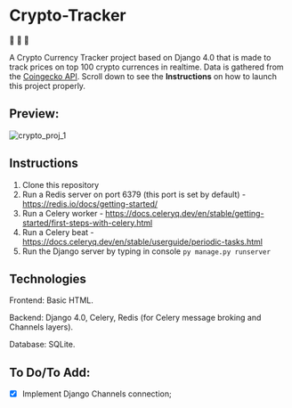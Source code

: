 # Crypto-Tracker

:money_with_wings: :money_with_wings: :money_with_wings:

A Crypto Currency Tracker project based on Django 4.0 that is made to track prices on top 100 crypto currences in realtime. Data is gathered from the [Coingecko API](https://www.coingecko.com/). Scroll down to see the **Instructions** on how to launch this project properly. 

## Preview: 

![crypto_proj_1](https://user-images.githubusercontent.com/86254474/172397460-2806f735-013d-4188-9020-47550dac31b1.png)

## Instructions

1. Clone this repository
2. Run a Redis server on port 6379 (this port is set by default) - https://redis.io/docs/getting-started/
3. Run a Celery worker - https://docs.celeryq.dev/en/stable/getting-started/first-steps-with-celery.html
4. Run a Celery beat - https://docs.celeryq.dev/en/stable/userguide/periodic-tasks.html
5. Run the Django server by typing in console `py manage.py runserver`

## Technologies

Frontend: Basic HTML.

Backend: Django 4.0, Celery, Redis (for Celery message broking and Channels layers).

Database: SQLite.

## To Do/To Add:

- [x] Implement Django Channels connection; 





